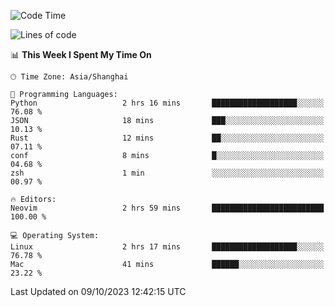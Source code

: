 <!--START_SECTION:waka-->
![Code Time](http://img.shields.io/badge/Code%20Time-1%2C629%20hrs%2028%20mins-blue)

![Lines of code](https://img.shields.io/badge/From%20Hello%20World%20I%27ve%20Written-287.4%20thousand%20lines%20of%20code-blue)

📊 **This Week I Spent My Time On** 

```text
🕑︎ Time Zone: Asia/Shanghai

💬 Programming Languages: 
Python                   2 hrs 16 mins       ███████████████████░░░░░░   76.08 % 
JSON                     18 mins             ███░░░░░░░░░░░░░░░░░░░░░░   10.13 % 
Rust                     12 mins             ██░░░░░░░░░░░░░░░░░░░░░░░   07.11 % 
conf                     8 mins              █░░░░░░░░░░░░░░░░░░░░░░░░   04.68 % 
zsh                      1 min               ░░░░░░░░░░░░░░░░░░░░░░░░░   00.97 % 

🔥 Editors: 
Neovim                   2 hrs 59 mins       █████████████████████████   100.00 % 

💻 Operating System: 
Linux                    2 hrs 17 mins       ███████████████████░░░░░░   76.78 % 
Mac                      41 mins             ██████░░░░░░░░░░░░░░░░░░░   23.22 % 
```


 Last Updated on 09/10/2023 12:42:15 UTC
<!--END_SECTION:waka-->
